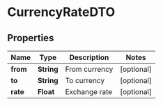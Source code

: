 # CurrencyRateDTO

## Properties
Name | Type | Description | Notes
------------ | ------------- | ------------- | -------------
**from** | **String** | From currency |  [optional]
**to** | **String** | To currency |  [optional]
**rate** | **Float** | Exchange rate |  [optional]
